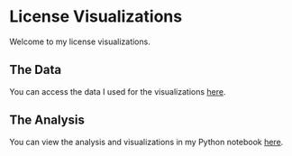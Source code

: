 # License Visualizations

Welcome to my license visualizations.

## The Data
You can access the data I used for the visualizations [here](https://github.com/arosedale/arosedale.github.io/raw/main/hw_5.csv).

## The Analysis
You can view the analysis and visualizations in my Python notebook [here](https://github.com/arosedale/arosedale.github.io/blob/main/licenses_visualizations.ipynb).
